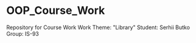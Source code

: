 # OOP_Course_Work
Repository for Course Work
Work Theme: "Library"
Student: Serhii Butko
Group: IS-93
